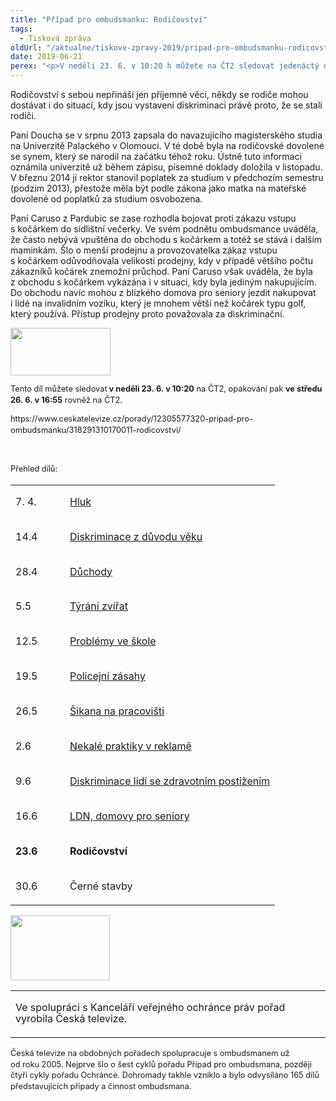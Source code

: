 ```yaml
---
title: "Případ pro ombudsmanku: Rodičovství"
tags:
  - Tisková zpráva
oldUrl: "/aktualne/tiskove-zpravy-2019/pripad-pro-ombudsmanku-rodicovstvi"
date: 2019-06-21
perex: "<p>V neděli 23. 6. v 10:20 h můžete na ČT2 sledovat jedenáctý díl pořadu Případ pro ombudsmanku. Je zaměřený na problémy spojené s rodičovství, tj. s čím se potýkají nejen matky na mateřské nebo rodičovské dovolené a po ní, při návratu do zaměstnání.</p>"
---
```


<!-- imported from the old website -->

<p>Rodičovství s sebou nepřináší jen příjemné věci, někdy se rodiče mohou dostávat i do situací, kdy jsou vystaveni diskriminaci právě proto, že se stali rodiči.</p> <p>Paní Doucha se v srpnu 2013 zapsala do navazujícího magisterského studia na Univerzitě Palackého v Olomouci. V té době byla na rodičovské dovolené se synem, který se narodil na začátku téhož roku. Ústně tuto informaci oznámila univerzitě už během zápisu, písemné doklady doložila v listopadu. V březnu 2014 jí rektor stanovil poplatek za studium v předchozím semestru (podzim 2013), přestože měla být podle zákona jako matka na mateřské dovolené od poplatků za studium osvobozena. </p> <p>Paní Caruso z Pardubic se zase rozhodla bojovat proti zákazu vstupu s kočárkem do sídlištní večerky. Ve svém podnětu ombudsmance uváděla, že často nebývá vpuštěna do obchodu s kočárkem a totéž se stává i dalším maminkám. Šlo o menší prodejnu a provozovatelka zákaz vstupu s kočárkem odůvodňovala velikostí prodejny, kdy v případě většího počtu zákazníků kočárek znemožní průchod. Paní Caruso však uváděla, že byla z obchodu s kočárkem vykázána i v situaci, kdy byla jediným nakupujícím. Do obchodu navíc mohou z blízkého domova pro seniory jezdit nakupovat i lidé na invalidním vozíku, který je mnohem větší než kočárek typu golf, který používá. Přístup prodejny proto považovala za diskriminační.</p><p class="MsoNormal" style="line-height: 17.92px; font-size: 12.8px;"><img src="https://www.ochrance.cz/uploads/RTEmagicC_CT2_01.jpg.jpg" width="160" height="76" style="font-size: 12.8px;" alt="" /></p><p style="line-height: 17.92px; font-size: 12.8px;">Tento díl můžete sledovat<b> v neděli 23. 6. v 10:20</b> na ČT2, opakování pak <b>ve středu 26. 6. v 16:55</b> rovněž na ČT2.</p><p style="line-height: 17.92px; font-size: 12.8px;"><a href="https://www.ceskatelevize.cz/porady/12305577320-pripad-pro-ombudsmanku/318291310170011-rodicovstvi/" style="text-decoration-line: none;">https://www.ceskatelevize.cz/porady/12305577320-pripad-pro-ombudsmanku/318291310170011-rodicovstvi/</a></p><p style="line-height: 17.92px; font-size: 12.8px;"><span style="font-size: 12.8px;"> </span></p><p style="line-height: 17.92px; font-size: 12.8px;">Přehled dílů:</p><table border="0" width="0"><tbody><tr><td width="71" nowrap="" valign="bottom"><p style="line-height: 17.92px;">7. 4.</p></td><td width="307" nowrap="" valign="bottom"><p style="line-height: 17.92px;"><a href="https://www.ceskatelevize.cz/porady/12305577320-pripad-pro-ombudsmanku/318291310170012-hluk/" target="_blank">Hluk</a></p></td></tr><tr><td width="71" nowrap="" valign="bottom"><p style="line-height: 17.92px;">14.4</p></td><td width="307" nowrap="" valign="bottom"><p style="line-height: 17.92px;"><a href="https://www.ceskatelevize.cz/porady/12305577320-pripad-pro-ombudsmanku/318291310170004-diskriminace-z-duvodu-veku/" target="_blank">Diskriminace z důvodu věku</a></p></td></tr><tr><td width="71" nowrap="" valign="bottom"><p style="line-height: 17.92px;">28.4</p></td><td width="307" nowrap="" valign="bottom"><p style="line-height: 17.92px;"><a href="https://www.ceskatelevize.cz/porady/12305577320-pripad-pro-ombudsmanku/318291310170008-duchody/" target="_blank">Důchody</a></p></td></tr><tr><td width="71" nowrap="" valign="bottom"><p style="line-height: 17.92px;">5.5</p></td><td width="307" nowrap="" valign="bottom"><p style="line-height: 17.92px;"><a href="https://www.ceskatelevize.cz/porady/12305577320-pripad-pro-ombudsmanku/318291310170009-tyrani-zvirat/" target="_blank">Týrání zvířat</a></p></td></tr><tr><td width="71" nowrap="" valign="bottom"><p style="line-height: 17.92px;">12.5</p></td><td width="307" nowrap="" valign="bottom"><p style="line-height: 17.92px;"><a href="https://www.ceskatelevize.cz/porady/12305577320-pripad-pro-ombudsmanku/318291310170001-problemy-ve-skole/" target="_blank">Problémy ve škole</a></p></td></tr><tr><td width="71" nowrap="" valign="bottom"><p style="line-height: 17.92px;">19.5</p></td><td width="307" nowrap="" valign="bottom"><p style="line-height: 17.92px;"><a href="https://www.ceskatelevize.cz/porady/12305577320-pripad-pro-ombudsmanku/318291310170007-policejni-zasahy/" target="_blank">Policejní zásahy</a></p></td></tr><tr><td width="71" nowrap="" valign="bottom"><p style="line-height: 17.92px;">26.5</p></td><td width="307" nowrap="" valign="bottom"><p style="line-height: 17.92px;"><a href="https://www.ceskatelevize.cz/porady/12305577320-pripad-pro-ombudsmanku/318291310170002-sikana-na-pracovisti/" target="_blank">Šikana na pracovišti</a></p></td></tr><tr><td width="71" nowrap="" valign="bottom"><p style="line-height: 17.92px;">2.6</p></td><td width="307" nowrap="" valign="bottom"><p style="line-height: 17.92px;"><a href="https://www.ceskatelevize.cz/porady/12305577320-pripad-pro-ombudsmanku/318291310170003-nekale-praktiky-v-reklame/" target="_blank">Nekalé praktiky v reklamě</a></p></td></tr><tr><td width="71" nowrap="" valign="bottom"><p style="line-height: 17.92px;">9.6</p></td><td width="307" nowrap="" valign="bottom"><p style="line-height: 17.92px;"><a href="https://www.ceskatelevize.cz/porady/12305577320-pripad-pro-ombudsmanku/318291310170006-diskriminace-osob-se-zdravotnim-postizenim/" target="_blank">Diskriminace lidí se zdravotním postižením</a></p></td></tr><tr><td width="71" nowrap="" valign="bottom"><p style="line-height: 17.92px;">16.6</p></td><td width="307" nowrap="" valign="bottom"><p style="line-height: 17.92px;"><a href="https://www.ceskatelevize.cz/porady/12305577320-pripad-pro-ombudsmanku/318291310170010-ldn-domovy-pro-seniory/" target="_blank">LDN, domovy pro seniory</a></p></td></tr><tr><td width="71" nowrap="" valign="bottom"><p style="line-height: 17.92px;"><b>23.6</b></p></td><td width="307" nowrap="" valign="bottom"><p style="line-height: 17.92px;"><b>Rodičovství</b></p></td></tr><tr><td width="71" nowrap="" valign="bottom"><p style="line-height: 17.92px;">30.6</p></td><td width="307" nowrap="" valign="bottom"><p style="line-height: 17.92px;">Černé stavby</p></td></tr></tbody></table><p class="MsoNormal" style="line-height: 17.92px; font-size: 12.8px;"><img src="https://www.ochrance.cz/uploads/RTEmagicC_Ceska-televize_01.jpg.jpg" width="159" height="104" style="font-size: 12.8px;" alt="" /></p><table summary=""><tbody><tr><td><p style="line-height: 17.92px;">Ve spolupráci s Kanceláří veřejného ochránce práv pořad vyrobila Česká televize.</p></td></tr></tbody></table><p style="line-height: 17.92px; font-size: 12.8px;">Česká televize na obdobných pořadech spolupracuje s ombudsmanem už od roku 2005. Nejprve šlo o šest cyklů pořadu Případ pro ombudsmana, později čtyři cykly pořadu Ochránce. Dohromady takhle vzniklo a bylo odvysíláno 165 dílů představujících případy a činnost ombudsmana.</p><p></p>

